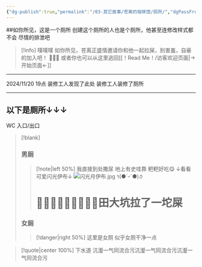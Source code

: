 ```yaml
---
{"dg-publish":true,"permalink":"/03-其它故事/苍离的咖啡馆/厕所/","dgPassFrontmatter":true,"noteIcon":"","created":"2024-11-23T18:34:24.965+08:00","updated":"2024-11-24T09:02:42.000+08:00"}
---
```



##如你所见，这是一个厕所
创建这个厕所的人也是个厕所，他甚至连修改样式都不会
尽情的排泄吧

> [!info] 噗噗噗
> 如你所见，苍离正盛情邀请你和他一起拉屎，别害羞，自豪的加入吧！
> 💩💩💩
> 或者你也可以从这里逃回[[！Read Me！/访客欢迎页面\|→开始页面←]]


---
2024/11/20 19点
装修工人发现了此处
装修工人装修了厕所

---

## 以下是厕所↓↓↓
WC
入口/出口

> [!blank] 
> ### 男厕
> > [!note|left 50%]
> > 我直接到处撒尿
> > 地上有史哇靠
> > 粑粑好吃😋
> > ↓看看可爱闪光伊布↓
> > ![闪光月伊布.jpg](/img/user/%EF%BC%81Read%20Me%EF%BC%81/others/data/%E9%97%AA%E5%85%89%E6%9C%88%E4%BC%8A%E5%B8%83.jpg)
> > ૧(●´৺`●)૭
> ># 💩💩💩💩💩💩💩💩💩田大坑拉了一坨屎
> ### 女厕
> > [!danger|right 50%]
> > 这里是女厕
> > 似乎女厕干净一点 

>[!quote|center 100%] 下水道
>沆瀣一气同流合污沆瀣一气同流合污沆瀣一气同流合污


